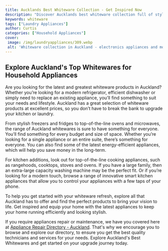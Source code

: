 ```yaml
---
title: Aucklands Best Whiteware Collection - Get Inspired Now
description: "Discover Aucklands best whiteware collection full of stylish and modern appliances to fit any home Learn more about each unique piece and be inspired to find the perfect appliance for your home"
keywords: whiteware
tags: ["Laundry Appliances"]
author: Curtis
categories: ["Household Appliances"]
cover: 
 image: /img/laundryappliances/309.webp
 alt: 'Whiteware collection in Auckland - electronics appliances and more'
---
```

## Explore Auckland's Top Whitewares for Household Appliances
Are you looking for the latest and greatest whiteware products in Auckland? Whether you’re looking for a modern refrigerator, efficient dishwasher or simply need to replace an existing appliance, you’ll find something to suit your needs and lifestyle. Auckland has a great selection of whiteware products at excellent prices, so you don’t have to break the bank to upgrade your kitchen or laundry.

From stylish freezers and fridges to top-of-the-line ovens and microwaves, the range of Auckland whitewares is sure to have something for everyone. You’ll find something for every budget and size of space. Whether you’re looking for a single appliance or an entire suite, there’s something for everyone. You can also find some of the latest energy-efficient appliances, which will help you save money in the long-term.

For kitchen additions, look out for top-of-the-line cooking appliances, such as rangehoods, cooktops, stoves and ovens. If you have a large family, then an extra-large capacity washing machine may be the perfect fit. Or if you’re looking for a modern touch, browse a range of innovative smart kitchen appliances that allow you to control your appliances with a few taps of your phone.

To help you get started with your whiteware refresh, explore all that Auckland has to offer and find the perfect products to bring your vision to life. Get inspired and equip your home with the latest appliances to keep your home running efficiently and looking stylish.

If you require appliances repair or maintenance, we have you covered here at [Appliance Repair Directory - Auckland](./pages/appliance-repair-technicians/new-zealand/auckland). That's why we encourage you to browse and explore our directory, to ensure you get the best quality technicians and services for your needs. Explore Auckland's Best Whitewares and get started on your upgrade journey today.
